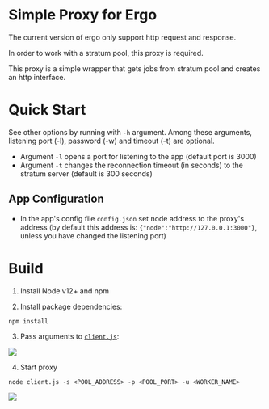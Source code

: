# Simple Proxy for Ergo

The current version of ergo only support http request and response.

In order to work with a stratum pool, this proxy is required.

This proxy is a simple wrapper that gets jobs from stratum pool
and creates an http interface.


# Quick Start

See other options by running with `-h` argument. Among these arguments, listening port (-l), password (-w) and timeout (-t) are optional.

- Argument `-l` opens a port for listening to the app (default port is 3000)
- Argument `-t` changes the reconnection timeout (in seconds) to the stratum server (default is 300 seconds)

## App Configuration

- In the app's config file `config.json` set node address to the proxy's address
 (by default this address is: ```{"node":"http://127.0.0.1:3000"}```, unless you have changed the listening port)


# Build

1. Install Node v12+ and npm

2. Install package dependencies:

```
npm install
```
3. Pass arguments to [`client.js`](https://github.com/mhssamadani/ErgoStratumProxy/blob/main/client.js):

![](https://raw.githubusercontent.com/mhssamadani/ErgoStratumProxy/main/img/arguments.png)

4. Start proxy
```
node client.js -s <POOL_ADDRESS> -p <POOL_PORT> -u <WORKER_NAME>
```
![](https://raw.githubusercontent.com/mhssamadani/ErgoStratumProxy/main/img/start.png)

